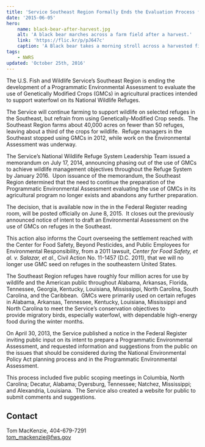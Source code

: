 ```yaml
---
title: 'Service Southeast Region Formally Ends the Evaluation Process for the Possible Use of Genetically Modified Crops on National Wildlife Refuges'
date: '2015-06-05'
hero:
    name: black-bear-after-harvest.jpg
    alt: 'A black bear marches across a farm field after a harvest.'
    link: 'https://flic.kr/p/pJ647c'
    caption: 'A Black bear takes a morning stroll across a harvested field at Alligator River National Wildlife Refuge. Photo by Rock, USFWS.'
tags:
    - NWRS
updated: 'October 25th, 2016'
---
```


The U.S. Fish and Wildlife Service’s Southeast Region is ending the development of a Programmatic Environmental Assessment to evaluate the use of Genetically Modified Crops (GMCs) in agricultural practices intended to support waterfowl on its National Wildlife Refuges.

The Service will continue farming to support wildlife on selected refuges in the Southeast, but refrain from using Genetically-Modified Crop seeds.  The Southeast Region farms about 40,000 acres on fewer than 50 refuges, leaving about a third of the crops for wildlife.  Refuge managers in the Southeast stopped using GMCs in 2012, while work on the Environmental Assessment was underway.

The Service’s National Wildlife Refuge System Leadership Team issued a memorandum on July 17, 2014, announcing phasing out of the use of GMCs to achieve wildlife management objectives throughout the Refuge System by January 2016.  Upon issuance of the memorandum, the Southeast Region determined that the need to continue the preparation of the Programmatic Environmental Assessment evaluating the use of GMCs in its agricultural program no longer exists and abandons any further preparation.

The decision, that is available now in the in the Federal Register reading room, will be posted officially on June 8, 2015.  It closes out the previously announced notice of intent to draft an Environmental Assessment on the use of GMCs on refuges in the Southeast. 

This action also informs the Court overseeing the settlement reached with the Center for Food Safety, Beyond Pesticides, and Public Employees for Environmental Responsibility, from a 2011 lawsuit, _Center for Food Safety, et al. v. Salazar, et al._, Civil Action No. 11-1457 (D.C. 2011), that we will no longer use GMC seed on refuges in the southeastern United States.

The Southeast Region refuges have roughly four million acres for use by wildlife and the American public throughout Alabama, Arkansas, Florida, Tennessee, Georgia, Kentucky, Louisiana, Mississippi, North Carolina, South Carolina, and the Caribbean.  GMCs were primarily used on certain refuges in Alabama, Arkansas, Tennessee, Kentucky, Louisiana, Mississippi and North Carolina to meet the Service’s conservation objectives to provide migratory birds, especially waterfowl, with dependable high-energy food during the winter months.

On April 30, 2013, the Service published a notice in the Federal Register inviting public input on its intent to prepare a Programmatic Environmental Assessment, and requested information and suggestions from the public on the issues that should be considered during the National Environmental Policy Act planning process and in the Programmatic Environmental Assessment. 

This process included five public scoping meetings in Columbia, North Carolina; Decatur, Alabama; Dyersburg, Tennessee; Natchez, Mississippi; and Alexandria, Louisiana.  The Service also created a website for public to submit comments and suggestions.

## Contact

Tom MacKenzie, 404-679-7291  
tom_mackenzie@fws.gov

